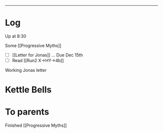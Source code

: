 

---

# Log

Up at 8:30 

Some [[Progressive Myths]]

- [ ] [[Letter for Jonas]] ... Due Dec 15th
- [ ] Read [[Run2 X->HY->4b]]

Working Jonas letter

# Kettle Bells


# To parents 


Finished [[Progressive Myths]]

